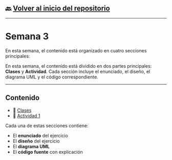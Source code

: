 ## 🔙 [Volver al inicio del repositorio](../)

---

# Semana 3

En esta semana, el contenido está organizado en cuatro secciones principales:

En esta semana, el contenido está dividido en dos partes principales: **Clases** y **Actividad**. Cada sección incluye el enunciado, el diseño, el diagrama UML y el código correspondiente.

---

## Contenido

- 📘 [Clases](./CLASE)
- 📝 [Actividad 1](./ACTIVIDAD%201)

Cada una de estas secciones contiene:
- El **enunciado** del ejercicio
- El **diseño** del ejercicio
- El **diagrama UML**
- El **código fuente** con explicación